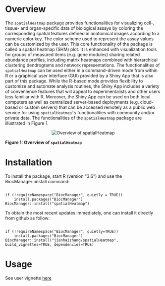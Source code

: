 # Overview

The `spatialHeatmap` package provides functionalities for visualizing cell-, tissue- and organ-specific data of biological assays by coloring the corresponding spatial features defined in anatomical images according to a numeric color key. The color scheme used to represent the assay values can be customized by the user. This core functionality of the package is called a spatial heatmap (SHM) plot. It is enhanced with visualization tools for groups of measured items (e.g. gene modules) sharing related abundance profiles, including matrix heatmaps combined with hierarchical clustering dendrograms and network representations. The functionalities of `spatialHeatmap` can be used either in a command-driven mode from within R or a graphical user interface (GUI) provided by a Shiny App that is also part of this package. While the R-based mode provides flexibility to customize and automate analysis routines, the Shiny App includes a variety of convenience features that will appeal to experimentalists and other users less familiar with R. Moreover, the Shiny App can be used on both local computers as well as centralized server-based deployments (e.g. cloud-based or custom servers) that can be accessed remotely as a public web service for using `spatialHeatmap’s` functionalities with community and/or private data. The functionalities of the `spatialHeatmap` package are illustrated in Figure 1.


<center><img title="Overview of spatialHeatmap" src="https://github.com/jianhaizhang/spatialHeatmap/blob/master/vignettes/img/spatialHeatmap_Design.jpg" ></center>

**Figure 1: Overview of `spatialHeatmap`**

# Installation 

To install the package, start R (version "3.6") and use the BiocManager::install command:

```{r, eval=FALSE, echo=TRUE, warnings=FALSE} 

if (!requireNamespace("BiocManager", quietly = TRUE))
    install.packages("BiocManager")
BiocManager::install("spatialHeatmap")

```
To obtain the most recent updates immediately, one can install it directly from github as follow:
                                                                                                                                                                 
```{r, eval=FALSE, echo=TRUE, warnings=FALSE}

if (!requireNamespace("BiocManager", quietly=TRUE))
    install.packages("BiocManager")
BiocManager::install("jianhaizhang/spatialHeatmap", build_vignettes=TRUE, dependencies=TRUE)
```

# Usage

See user vignette [here](https://github.com/jianhaizhang/spatialHeatmap/tree/master/vignettes)




